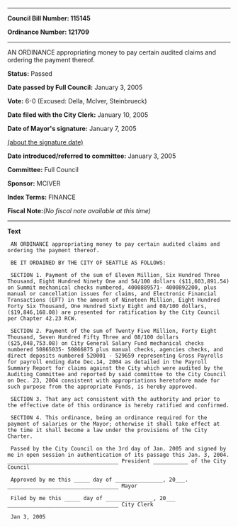 

********

**Council Bill Number: 115145**
   
**Ordinance Number: 121709**
********

 AN ORDINANCE appropriating money to pay certain audited claims and ordering the payment thereof.

**Status:** Passed
   
**Date passed by Full Council:** January 3, 2005
   
**Vote:** 6-0 (Excused: Della, McIver, Steinbrueck)
   
**Date filed with the City Clerk:** January 10, 2005
   
**Date of Mayor's signature:** January 7, 2005
   
[(about the signature date)](/~public/approvaldate.htm)
   
   
   
**Date introduced/referred to committee:** January 3, 2005
   
**Committee:** Full Council
   
**Sponsor:** MCIVER
   
   
**Index Terms:** FINANCE

**Fiscal Note:**_(No fiscal note available at this time)_

********

**Text**
   
```
 AN ORDINANCE appropriating money to pay certain audited claims and ordering the payment thereof.

 BE IT ORDAINED BY THE CITY OF SEATTLE AS FOLLOWS:

 SECTION 1. Payment of the sum of Eleven Million, Six Hundred Three Thousand, Eight Hundred Ninety One and 54/100 dollars ($11,603,891.54) on Summit mechanical checks numbered, 4000889571- 4000892200, plus manual or cancellation issues for claims, and Electronic Financial Transactions (EFT) in the amount of Nineteen Million, Eight Hundred Forty Six Thousand, One Hundred Sixty Eight and 08/100 dollars, ($19,846,168.08) are presented for ratification by the City Council per Chapter 42.23 RCW.

 SECTION 2. Payment of the sum of Twenty Five Million, Forty Eight Thousand, Seven Hundred Fifty Three and 08/100 dollars ($25,048,753.08) on City General Salary Fund mechanical checks numbered 50865035- 50866875 plus manual checks, agencies checks, and direct deposits numbered 520001 - 529659 representing Gross Payrolls for payroll ending date Dec.14, 2004 as detailed in the Payroll Summary Report for claims against the City which were audited by the Auditing Committee and reported by said committee to the City Council on Dec. 23, 2004 consistent with appropriations heretofore made for such purpose from the appropriate Funds, is hereby approved.

 SECTION 3. That any act consistent with the authority and prior to the effective date of this ordinance is hereby ratified and confirmed.

 SECTION 4. This ordinance, being an ordinance required for the payment of salaries or the Mayor; otherwise it shall take effect at the time it shall become a law under the provisions of the City Charter.

 Passed by the City Council on the 3rd day of Jan. 2005 and signed by me in open session in authentication of its passage this Jan. 3, 2004. ___________________________________ President ___________ of the City Council

 Approved by me this _____ day of _______________, 20___. ___________________________________ Mayor

 Filed by me this _____ day of _______________, 20___ ___________________________________ City Clerk

 Jan 3, 2005

```
